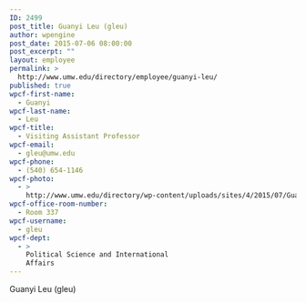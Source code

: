 ```yaml
---
ID: 2499
post_title: Guanyi Leu (gleu)
author: wpengine
post_date: 2015-07-06 08:00:00
post_excerpt: ""
layout: employee
permalink: >
  http://www.umw.edu/directory/employee/guanyi-leu/
published: true
wpcf-first-name:
  - Guanyi
wpcf-last-name:
  - Leu
wpcf-title:
  - Visiting Assistant Professor
wpcf-email:
  - gleu@umw.edu
wpcf-phone:
  - (540) 654-1146
wpcf-photo:
  - >
    http://www.umw.edu/directory/wp-content/uploads/sites/4/2015/07/Guanyi-Leu.jpg
wpcf-office-room-number:
  - Room 337
wpcf-username:
  - gleu
wpcf-dept:
  - >
    Political Science and International
    Affairs
---
```

Guanyi Leu (gleu)